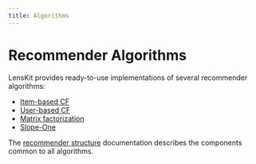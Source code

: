 ```yaml
---
title: Algorithms
---
```


# Recommender Algorithms

LensKit provides ready-to-use implementations of several recommender
algorithms:

- [Item-based CF](item-item)
- [User-based CF](user-user)
- [Matrix factorization](svd)
- [Slope-One](slope-one)

The [recommender structure](../structure/) documentation describes the
components common to all algorithms.

